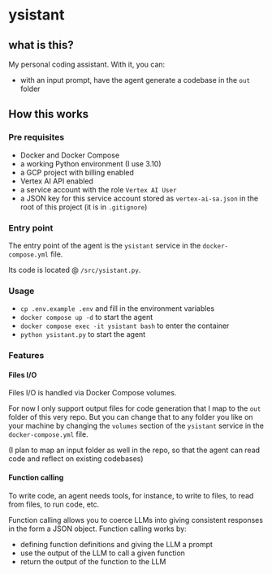 # ysistant

## what is this?

My personal coding assistant. With it, you can:

- with an input prompt, have the agent generate a codebase in the `out` folder

## How this works

### Pre requisites

- Docker and Docker Compose
- a working Python environment (I use 3.10)
- a GCP project with billing enabled
- Vertex AI API enabled
- a service account with the role `Vertex AI User`
- a JSON key for this service account stored as `vertex-ai-sa.json` in the root of this project (it is in `.gitignore`)

### Entry point

The entry point of the agent is the `ysistant` service in the `docker-compose.yml` file.

Its code is located @ `/src/ysistant.py`.

### Usage

- `cp .env.example .env` and fill in the environment variables
- `docker compose up -d` to start the agent
- `docker compose exec -it ysistant bash` to enter the container
- `python ysistant.py` to start the agent

### Features

#### Files I/O

Files I/O is handled via Docker Compose volumes.

For now I only support output files for code generation that I map to the `out` folder of this very repo. But you can change that to any folder you like on your machine by changing the `volumes` section of the `ysistant` service in the `docker-compose.yml` file.

(I plan to map an input folder as well in the repo, so that the agent can read code and reflect on existing codebases)

#### Function calling

To write code, an agent needs tools, for instance, to write to files, to read from files, to run code, etc.

Function calling allows you to coerce LLMs into giving consistent responses in the form a JSON object. Function calling works by:

- defining function definitions and giving the LLM a prompt
- use the output of the LLM to call a given function
- return the output of the function to the LLM
